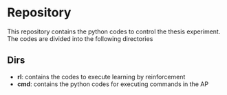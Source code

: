 # Repository

This repository contains the python codes to control the thesis experiment.
The codes are divided into the following directories

## Dirs
* __rl__: contains the codes to execute learning by reinforcement
* __cmd__: contains the python codes for executing commands in the AP